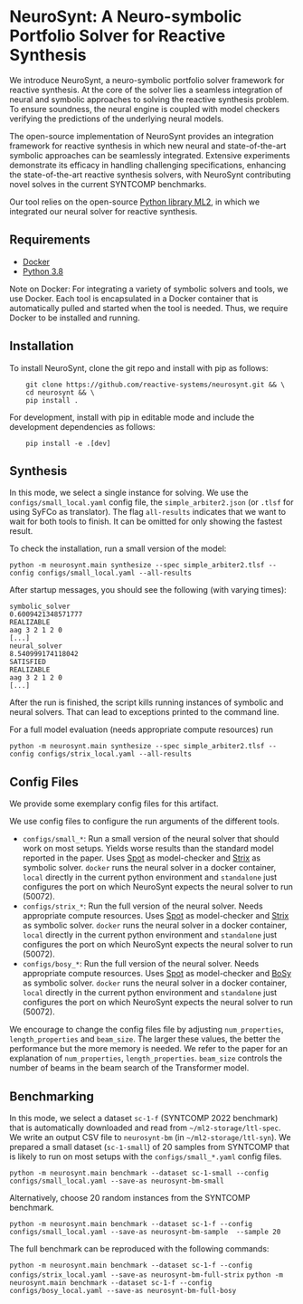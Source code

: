NeuroSynt: A Neuro-symbolic Portfolio Solver for Reactive Synthesis
===================================================================

We introduce NeuroSynt, a neuro-symbolic portfolio solver framework for reactive synthesis. At the core of the solver lies a seamless integration of neural and symbolic approaches to solving the reactive synthesis problem. To ensure soundness, the neural engine is coupled with model checkers verifying the predictions of the underlying neural models. 

The open-source implementation of NeuroSynt provides an integration framework for reactive synthesis in which new neural and state-of-the-art symbolic approaches can be seamlessly integrated. Extensive experiments demonstrate its efficacy in handling challenging specifications, enhancing the state-of-the-art reactive synthesis solvers, with NeuroSynt contributing novel solves in the current SYNTCOMP benchmarks.

Our tool relies on the open-source [Python library ML2](https://github.com/reactive-systems/ml2), in which we integrated our neural solver for reactive synthesis.


Requirements
------------

- [Docker](https://www.docker.com>)
- [Python 3.8](https://www.python.org/dev/peps/pep-0569/)

Note on Docker: For integrating a variety of symbolic solvers and tools, we use Docker. Each tool is encapsulated in a Docker container that is automatically pulled and started when the tool is needed. Thus, we require Docker to be installed and running.


Installation
------------

To install NeuroSynt, clone the git repo and install with pip as follows:

```shell
    git clone https://github.com/reactive-systems/neurosynt.git && \
    cd neurosynt && \
    pip install .
```

For development, install with pip in editable mode and include the development dependencies as follows:

```shell
    pip install -e .[dev]
```

Synthesis
---------

In this mode, we select a single instance for solving. We use the ```configs/small_local.yaml``` config file, the ```simple_arbiter2.json``` (or ```.tlsf``` for using SyFCo as translator). The flag ```all-results``` indicates that we want to wait for both tools to finish. It can be omitted for only showing the fastest result.

To check the installation, run a small version of the model:

```shell
python -m neurosynt.main synthesize --spec simple_arbiter2.tlsf --config configs/small_local.yaml --all-results 
```

After startup messages, you should see the following (with varying times):

```
symbolic_solver
0.6009421348571777
REALIZABLE
aag 3 2 1 2 0
[...]
neural_solver
8.540999174118042
SATISFIED
REALIZABLE
aag 3 2 1 2 0
[...]
```

After the run is finished, the script kills running instances of symbolic and neural solvers. That can lead to exceptions printed to the command line. 

For a full model evaluation (needs appropriate compute resources) run

```shell
python -m neurosynt.main synthesize --spec simple_arbiter2.tlsf --config configs/strix_local.yaml --all-results 
```

Config Files
------------

We provide some exemplary config files for this artifact.

We use config files to configure the run arguments of the different tools.

 - ```configs/small_*```: Run a small version of the neural solver that should work on most setups. Yields worse results than the standard model reported in the paper. Uses [Spot](https://spot.lre.epita.fr/) as model-checker and [Strix](https://github.com/meyerphi/strix) as symbolic solver. ```docker``` runs the neural solver in a docker container, ```local``` directly in the current python environment and ```standalone``` just configures the port on which NeuroSynt expects the neural solver to run (50072).
 - ```configs/strix_*```: Run the full version of the neural solver. Needs appropriate compute resources.  Uses [Spot](https://spot.lre.epita.fr/) as model-checker and [Strix](https://github.com/meyerphi/strix) as symbolic solver. ```docker``` runs the neural solver in a docker container, ```local``` directly in the current python environment and ```standalone``` just configures the port on which NeuroSynt expects the neural solver to run (50072).
 - ```configs/bosy_*```: Run the full version of the neural solver. Needs appropriate compute resources.  Uses [Spot](https://spot.lre.epita.fr/) as model-checker and [BoSy](https://github.com/reactive-systems/bosy) as symbolic solver. ```docker``` runs the neural solver in a docker container, ```local``` directly in the current python environment and ```standalone``` just configures the port on which NeuroSynt expects the neural solver to run (50072).


 We encourage to change the config files file by adjusting ```num_properties```, ```length_properties``` and ```beam_size```. The larger these values, the better the performance but the more memory is needed. We refer to the paper for an explanation of ```num_properties```, ```length_properties```. ```beam_size``` controls the number of beams in the beam search of the Transformer model.


Benchmarking
------------

In this mode, we select a dataset ```sc-1-f``` (SYNTCOMP 2022 benchmark) that is automatically downloaded and read from ```~/ml2-storage/ltl-spec```. We write an output CSV file to ```neurosynt-bm``` (in ```~/ml2-storage/ltl-syn```). We prepared a small dataset (```sc-1-small```) of 20 samples from SYNTCOMP that is likely to run on most setups with the ```configs/small_*.yaml``` config files.

```python -m neurosynt.main benchmark --dataset sc-1-small --config configs/small_local.yaml --save-as neurosynt-bm-small```

Alternatively, choose 20 random instances from the SYNTCOMP benchmark.

```python -m neurosynt.main benchmark --dataset sc-1-f --config configs/small_local.yaml --save-as neurosynt-bm-sample  --sample 20```


The full benchmark can be reproduced with the following commands:

```python -m neurosynt.main benchmark --dataset sc-1-f --config configs/strix_local.yaml --save-as neurosynt-bm-full-strix```
```python -m neurosynt.main benchmark --dataset sc-1-f --config configs/bosy_local.yaml --save-as neurosynt-bm-full-bosy```
